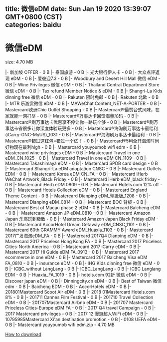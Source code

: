 
title: 微信eDM
date: Sun Jan 19 2020 13:39:07 GMT+0800 (CST)    
categories: baidu
---

# 微信eDM
size: 4.70 MB
 
 
|- 新加坡 OFFER - 0 B
|- 泰国旅游 - 0 B
|- 光大银行伊人卡 - 0 B
|- 大众点评返现 eDM - 0 B
|- 爱彼迎7.3 - 0 B
|- Woodbury and Desert Hill Mall 微信 eDM - 0 B
|- Wine Privileges 微信 eDM - 0 B
|- Thailand Central Department Store 微信 eDM - 0 B
|- Tax refund Member Notice & eDM - 0 B
|- Shangri-La  Kids dinning free 微信 eDM - 0 B
|- Rakuten 限时免邮 - 0 B
|- Rakuten 北欧 - 0 B
|- MTR 乐游赏微信 eDM - 0 B
|- MAWeChat Content_NET-A-PORTER - 0 B
|- Mastercard欧洲Chic Outlet Shopping - 0 B
|- Mastercard®最赞台式风味，在家就能一网打尽 - 0 B
|- Mastercard®万事达卡回馈海量加码 - 0 B
|- Mastercard®刷万事达卡优惠享不停让你一路玩个够 - 0 B
|- Mastercard®刷万事达卡省很多让你深度体验玩更多 - 0 B
|- Mastercard®海淘刷万事达卡最给利(iCarry-GNC-MyUS)_1031 - 0 B
|- Mastercard®海淘刷万事达卡最给利 - 0 B
|- Mastercard®错过这红包=错过一个亿！ - 0 B
|- Mastercard®5利全开海淘时尚好物现在最利high - 0 B
|- Mastercard youyoumob wifi edm - 0 B
|- Mastercard wine privileges eDM - 0 B
|- Mastercard Travel in one eDM_CN_1025 - 0 B
|- Mastercard Travel in one eDM CN_1109 - 0 B
|- Mastercard Takashimaya eDM - 0 B
|- Mastercard SPDB card design - 0 B
|- Mastercard Shangri-La eDM adaptation CNSC - 0 B
|- Mastercard Outlets EDM - 0 B
|- Mastercard Korea eDM CN_FA - 0 B
|- Mastercard iHerb WeChat Artwork_Black Friday - 0 B
|- Mastercard iHerb eDM_black friday - 0 B
|- Mastercard iHerb eDM 0809 - 0 B
|- Mastercard Hotels.com 12% off - 0 B
|- Mastercard Hotels Collection eDM - 0 B
|- Mastercard England Theme Content - 0 B
|- Mastercard Dianping eDM_聖誕版_1208 - 0 B
|- Mastercard Dianping eDM_0814 - 0 B
|- Mastercard BOC 背板 - 0 B
|- Mastercard Best of Macau phase 2 eDM - 0 B
|- Mastercard Baicheng eDM - 0 B
|- Mastercard Amazon JP eDM_0810 - 0 B
|- Mastercard Amazon Japan 乐高玩到极致 - 0 B
|- Mastercard Amazon Japan Black Friday eDM - 0 B
|- Mastercard AccorHotel Dream Getaway eDM_CNSC_1101 - 0 B
|- Mastercard 60th GRAMMY Award eDM_Huaxia_1103 - 0 B
|- Mastercard 2017广发海淘eDM_FA - 0 B
|- Mastercard 2017Q4 Dianping eDM - 0 B
|- Mastercard 2017 Priceless Hong Kong FA - 0 B
|- Mastercard 2017 Priceless Cities-North America - 0 B
|- Mastercard 2017 iCarry eDM - 0 B
|- Mastercard 2017 Hi Guide eDM FA_0913 - 0 B
|- Mastercard 2017 ecommerce in one eDM - 0 B
|- Mastercard 2017 Baicheng Visa eDM FA_0810 - 0 B
|- insurance eDM - 0 B
|- IHG Kids dinning free 微信 eDM - 0 B
|- ICBC_without LangLang - 0 B
|- ICBC_LangLang - 0 B
|- ICBC Langlang EDM - 0 B
|- Huaxia_FA_1019 - 0 B
|- hotels.com 92折 微信 eDM - 0 B
|- Discover japan eDM - 0 B
|- Dinningcity.cn eDM - 0 B
|- Best of Taiwan 微信 edm - 0 B
|- Baicheng EDM - 0 B
|- AccorHotels eDM - 0 B
|- 201801Mastercard Scoot Air eDM - 0 B
|- 2018 01Mastercard Hotels.com 8% - 0 B
|- 201711 Cannes Film Festival - 0 B
|- 201710 Travel Collection eDM - 0 B
|- 201707Mastercard Airbnb eDM - 0 B
|- 201707 Mastercard Priceless Cities-Europe eDM FA - 0 B
|- 2017 Q4 travel Campaign - 0 B
|- 2017 Mastercard privileges - 0 B
|- 2017 12 漫遊超人WiFi eDM - 0 B
|- 10795985Mastercard Xi'an destination promotion - 0 B
|- 0108 UEFA eDM - 0 B
|- Mastercard youyoumob wifi edm.zip - 4.70 MB

[How to download](https://bpcam.bemobtrk.com/go/2ceec3aa-1ca2-46d6-b9ff-aaa5c184517c?jno=3016)